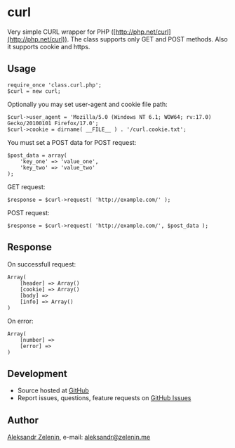 # curl

Very simple CURL wrapper for PHP ([http://php.net/curl](http://php.net/curl)). The class supports only GET and POST methods. Also it supports cookie and https.

## Usage

	require_once 'class.curl.php';
	$curl = new curl;

Optionally you may set user-agent and cookie file path:

	$curl->user_agent = 'Mozilla/5.0 (Windows NT 6.1; WOW64; rv:17.0) Gecko/20100101 Firefox/17.0';
	$curl->cookie = dirname( __FILE__ ) . '/curl.cookie.txt';

You must set a POST data for POST request:

	$post_data = array(
		'key_one' => 'value_one',
		'key_two' => 'value_two'
	);

GET request:

	$response = $curl->request( 'http://example.com/' );

POST request:

	$response = $curl->request( 'http://example.com/', $post_data );


## Response

On successfull request:

	Array(
		[header] => Array()
		[cookie] => Array()
		[body] =>
		[info] => Array()
	)

On error:

	Array(
		[number] =>
		[error] =>
	)

## Development

- Source hosted at [GitHub](https://github.com/zelenin/curl)
- Report issues, questions, feature requests on [GitHub Issues](https://github.com/zelenin/curl/issues)

## Author

[Aleksandr Zelenin](https://github.com/zelenin/), e-mail: [aleksandr@zelenin.me](mailto:aleksandr@zelenin.me)